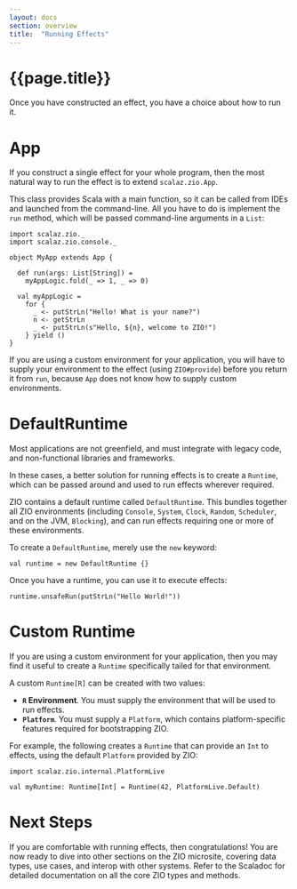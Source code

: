 ```yaml
---
layout: docs
section: overview
title:  "Running Effects"
---
```


# {{page.title}}

Once you have constructed an effect, you have a choice about how to run it.

# App

If you construct a single effect for your whole program, then the most natural way to run the effect is to extend `scalaz.zio.App`. 

This class provides Scala with a main function, so it can be called from IDEs and launched from the command-line. All you have to do is implement the `run` method, which will be passed command-line arguments in a `List`:

```tut:silent
import scalaz.zio._
import scalaz.zio.console._

object MyApp extends App {

  def run(args: List[String]) =
    myAppLogic.fold(_ => 1, _ => 0)

  val myAppLogic =
    for {
      _ <- putStrLn("Hello! What is your name?")
      n <- getStrLn
      _ <- putStrLn(s"Hello, ${n}, welcome to ZIO!")
    } yield ()
}
```

If you are using a custom environment for your application, you will have to supply your environment to the effect (using `ZIO#provide`) before you return it from `run`, because `App` does not know how to supply custom environments.

# DefaultRuntime

Most applications are not greenfield, and must integrate with legacy code, and non-functional libraries and frameworks.

In these cases, a better solution for running effects is to create a `Runtime`, which can be passed around and used to run effects wherever required.

ZIO contains a default runtime called `DefaultRuntime`. This bundles together all ZIO environments (including `Console`, `System`, `Clock`, `Random`, `Scheduler`, and on the JVM, `Blocking`), and can run effects requiring one or more of these environments.

To create a `DefaultRuntime`, merely use the `new` keyword:

```tut:silent
val runtime = new DefaultRuntime {}
```

Once you have a runtime, you can use it to execute effects:

```tut:silent
runtime.unsafeRun(putStrLn("Hello World!"))
```

# Custom Runtime

If you are using a custom environment for your application, then you may find it useful to create a `Runtime` specifically tailed for that environment.

A custom `Runtime[R]` can be created with two values:

 - **`R` Environment**. You must supply the environment that will be used to run effects.
 - **`Platform`**. You must supply a `Platform`, which contains platform-specific features required for bootstrapping ZIO.

For example, the following creates a `Runtime` that can provide an `Int` to effects, using the default `Platform` provided by ZIO:

```tut:silent
import scalaz.zio.internal.PlatformLive

val myRuntime: Runtime[Int] = Runtime(42, PlatformLive.Default)
```

# Next Steps

If you are comfortable with running effects, then congratulations! You are now ready to dive into other sections on the ZIO microsite, covering data types, use cases, and interop with other systems. Refer to the Scaladoc for detailed documentation on all the core ZIO types and methods.